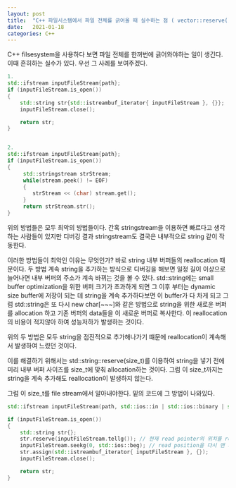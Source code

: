 ```yaml
---
layout: post
title:  "C++ 파일시스템에서 파일 전체를 긁어올 때 실수하는 점 ( vector::reserve()의 중요성 )"
date:   2021-01-18
categories: C++
---
```


C++ filsesystem을 사용하다 보면 파일 전체를 한꺼번에 긁어와야하는 일이 생긴다.
이때 흔히하는 실수가 있다. 우선 그 사례를 보여주겠다.

```cpp
1.
std::ifstream inputFileStream{path};
if (inputFileStream.is_open())
{
    std::string str{std::istreambuf_iterator{ inputFileStream }, {}};
    inputFileStream.close();

    return str;
}


2.
std::ifstream inputFileStream{path};
if (inputFileStream.is_open())
{
     std::stringstream strStream;
     while(stream.peek() != EOF)
     {
        strStream << (char) stream.get();
     }
     return strStream.str();
}
```

위의 방법들은 모두 최악의 방법들이다.
간혹 stringstream을 이용하면 빠르다고 생각하는 사람들이 있지만 디버깅 결과 stringstream도 결국은 내부적으로 string 같이 작동한다.

이러한 방법들이 최악인 이유는 무엇인가?
바로 string 내부 버퍼들의 reallocation 때문이다.
두 방법 계속 string을 추가하는 방식으로 디버깅을 해보면 일정 길이 이상으로 늘어나면 내부 버퍼의 주소가 계속 바뀌는 것을 볼 수 있다.
std::string에는 small buffer optimization을 위한 버퍼 크기가 초과하게 되면 그 이후 부터는 dynamic size buffer에 저장이 되는 데 string을 계속 추가하다보면 이 buffer가 다 차게 되고 그럼 std::string은 또 다시 new char[~~~]와 같은 방법으로 string을 위한 새로운 버퍼를 allocation 하고 기존 버퍼의 data들을 이 새로운 버퍼로 복사한다.
이 reallocation의 비용이 적지않아 하여 성능저하가 발생하는 것이다.

위의 두 방법은 모두 string을 점진적으로 추가해나가기 떄문에 reallocation이 계속해서 발생하여 느렸던 것이다.

이를 해결하기 위해서는 std::string::reserve(size_t)를 이용하여 string을 넣기 전에 미리 내부 버퍼 사이즈를 size_t에 맞춰 allocation하는 것이다.
그럼 이 size_t까지는 string을 계속 추가해도 reallocation이 발생하지 않는다.

그럼 이 size_t를 file stream에서 알아내야한다.
밑의 코드에 그 방법이 나와있다.

```cpp
std::ifstream inputFileStream(path, std::ios::in | std::ios::binary | std::ios::ate); // std::ios::ate로 stream의 read position을 맨 마지막으로 설정해준다. ( 이 동작은 immediatly하게 작동한다 )

if (inputFileStream.is_open())
{
	std::string str{};
	str.reserve(inputFileStream.tellg()); // 현재 read pointer의 위치를 return한다 = file의 총 수
    inputFileStream.seekg(0, std::ios::beg); // read position을 다시 맨 처음으로 옮김
    str.assign(std::istreambuf_iterator{ inputFileStream }, {});
    inputFileStream.close();

    return str;
}
```
